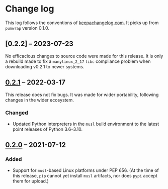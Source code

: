 # Change log
This log follows the conventions of
[keepachangelog.com](http://keepachangelog.com/). It picks up from `punwrap`
version 0.1.0.

## [0.2.2] – 2023-07-23
No efficacious changes to source code were made for this release.
It is only a rebuild made to fix a `manylinux_2_17` `libc` compliance problem
when downloading v0.2.1 to newer systems.

## [0.2.1] – 2022-03-17
This release does not fix bugs. It was made for wider portability, following
changes in the wider ecosystem.

### Changed
- Updated Python interpreters in the `musl` build environment to the latest
  point releases of Python 3.6–3.10.

## [0.2.0] – 2021-07-12
### Added
- Support for `musl`-based Linux platforms under PEP 656.
  (At the time of this release, `pip` cannot yet install `musl` artifacts,
  nor does `pypi` accept them for upload.)

[Unreleased]: https://github.com/veikman/punwrap/compare/punwrap-v0.2.1...HEAD
[0.2.1]: https://github.com/veikman/punwrap/compare/punwrap-v0.2.0...v0.2.1
[0.2.0]: https://github.com/veikman/punwrap/compare/punwrap-v0.1.0...v0.2.0
